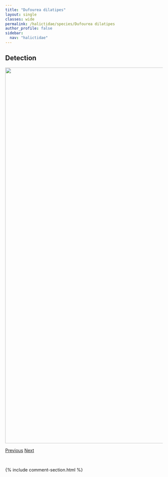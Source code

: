 ```yaml
---
title: "Dufourea dilatipes"
layout: single
classes: wide
permalink: /halictidae/species/Dufourea dilatipes
author_profile: false
sidebar:
  nav: "halictidae"
---
```


<h2>Detection</h2>

<a href="/ANBC/assets/figures/species/Dufourea dilatipes/range-map.png">
<img src="/ANBC/assets/figures/species/Dufourea dilatipes/range-map.png" height = "1200" width = "800">
</a>

<a href="/profiles/species/Dianthidium pudicum" class="pagination--pager" title="PreviousName">Previous</a> <a href="/profiles/species/Dufourea maura" class="pagination--pager" title="NextName">Next</a>

<p>&nbsp;</p>

{% include comment-section.html %}
